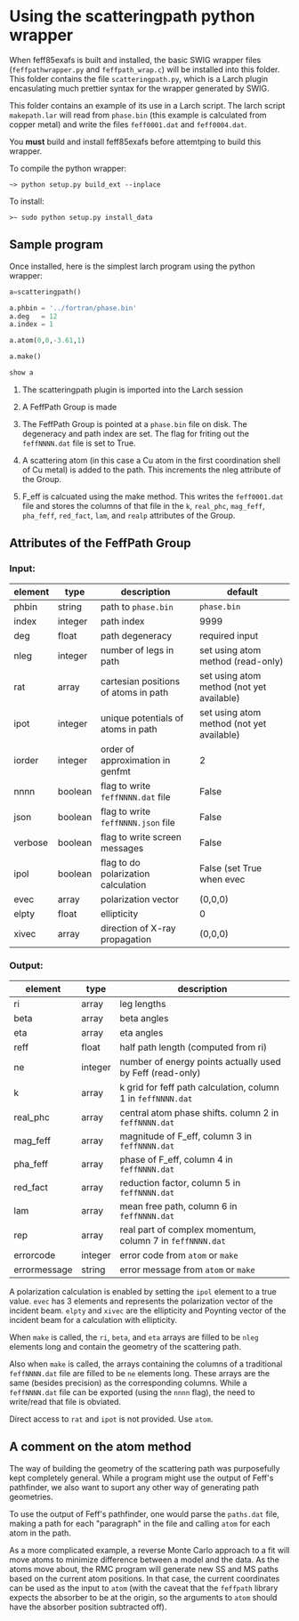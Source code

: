# Using the scatteringpath python wrapper

When feff85exafs is built and installed, the basic SWIG wrapper files
(`feffpathwrapper.py` and `feffpath_wrap.c`) will be installed into
this folder.  This folder contains the file `scatteringpath.py`, which
is a Larch plugin encasulating much prettier syntax for the wrapper
generated by SWIG.

This folder contains an example of its use in a Larch script.  The larch
script `makepath.lar` will read from `phase.bin` (this example is
calculated from copper metal) and write the files `feff0001.dat` and
`feff0004.dat`.

You **must** build and install feff85exafs before attemtping to build
this wrapper.


To compile the python wrapper:

	~> python setup.py build_ext --inplace

To install:

    >~ sudo python setup.py install_data


## Sample program

Once installed, here is the simplest larch program using the python wrapper:

```python
a=scatteringpath()

a.phbin = '../fortran/phase.bin'
a.deg   = 12
a.index = 1

a.atom(0,0,-3.61,1)

a.make()

show a
```

1. The scatteringpath plugin is imported into the Larch session

2. A FeffPath Group is made

3. The FeffPath Group is pointed at a `phase.bin` file on disk.  The
   degeneracy and path index are set.  The flag for friting out the
   `feffNNNN.dat` file is set to True.

4. A scattering atom (in this case a Cu atom in the first coordination
   shell of Cu metal) is added to the path.  This increments the nleg
   attribute of the Group.

5. F_eff is calcuated using the make method.  This writes the
   `feff0001.dat` file and stores the columns of that file in the `k`,
   `real_phc`, `mag_feff`, `pha_feff`, `red_fact`, `lam`, and `realp`
   attributes of the Group.


## Attributes of the FeffPath Group

### Input:

| element   | type     | description                           | default              |
| ----------| -------- | --------------------------------------| -------------------- |
| phbin     | string   | path to `phase.bin`                   |  `phase.bin`         |
| index     | integer  | path index                            |  9999                |
| deg       | float    | path degeneracy                       |  required input      |
| nleg      | integer  | number of legs in path                |  set using atom method (read-only)         |
| rat       | array    | cartesian positions of atoms in path  |  set using atom method (not yet available) |
| ipot      | integer  | unique potentials of atoms in path    |  set using atom method (not yet available) |
| iorder    | integer  | order of approximation in genfmt      |  2                   |
| nnnn      | boolean  | flag to write `feffNNNN.dat` file     |  False               |
| json      | boolean  | flag to write `feffNNNN.json` file    |  False               |
| verbose   | boolean  | flag to write screen messages         |  False               |
| ipol      | boolean  | flag to do polarization calculation   |  False (set True when evec|xivec|elpty set) |
| evec      | array    | polarization vector                   |  (0,0,0)             |
| elpty     | float    | ellipticity                           |  0                   |
| xivec     | array    | direction of X-ray propagation        |  (0,0,0)             |

### Output:

| element      | type     | description                                                 |
| ------------ | -------- | ----------------------------------------------------------- |
| ri           | array    | leg lengths                                                 |
| beta         | array    | beta angles                                                 |
| eta          | array    | eta angles                                                  |
| reff         | float    | half path length (computed from ri)                         |
| ne           | integer  | number of energy points actually used by Feff (read-only)   |
| k            | array    | k grid for feff path calculation, column 1 in `feffNNNN.dat`|
| real_phc     | array    | central atom phase shifts. column 2 in `feffNNNN.dat`       |
| mag_feff     | array    | magnitude of F_eff, column 3 in `feffNNNN.dat`              |
| pha_feff     | array    | phase of F_eff, column 4 in `feffNNNN.dat`                  |
| red_fact     | array    | reduction factor, column 5 in `feffNNNN.dat`                |
| lam          | array    | mean free path, column 6 in `feffNNNN.dat`                  |
| rep          | array    | real part of complex momentum, column 7 in `feffNNNN.dat`   |
| errorcode    | integer  | error code from `atom` or `make`                            |
| errormessage | string   | error message from `atom` or `make`                         |

A polarization calculation is enabled by setting the `ipol` element to
a true value.  `evec` has 3 elements and represents the polarization
vector of the incident beam.  `elpty` and `xivec` are the ellipticity
and Poynting vector of the incident beam for a calculation with
ellipticity.

When `make` is called, the `ri`, `beta`, and `eta` arrays are
filled to be `nleg` elements long and contain the geometry of the
scattering path.

Also when `make` is called, the arrays containing the columns of a
traditional `feffNNNN.dat` file are filled to be `ne` elements long.
These arrays are the same (besides precision) as the corresponding
columns.  While a `feffNNNN.dat` file can be exported (using the
`nnnn` flag), the need to write/read that file is obviated.

Direct access to `rat` and `ipot` is not provided.  Use `atom`.

## A comment on the atom method

The way of building the geometry of the scattering path was
purposefully kept completely general.  While a program might use the
output of Feff's pathfinder, we also want to suport any other way of
generating path geometries.

To use the output of Feff's pathfinder, one would parse the
`paths.dat` file, making a path for each "paragraph" in the file and
calling `atom` for each atom in the path.

As a more complicated example, a reverse Monte Carlo approach to a fit
will move atoms to minimize difference between a model and the data.
As the atoms move about, the RMC program will generate new SS and MS
paths based on the current atom positions.  In that case, the current
coordinates can be used as the input to `atom` (with the caveat that
the `feffpath` library expects the absorber to be at the origin, so
the arguments to `atom` should have the absorber position subtracted
off).

